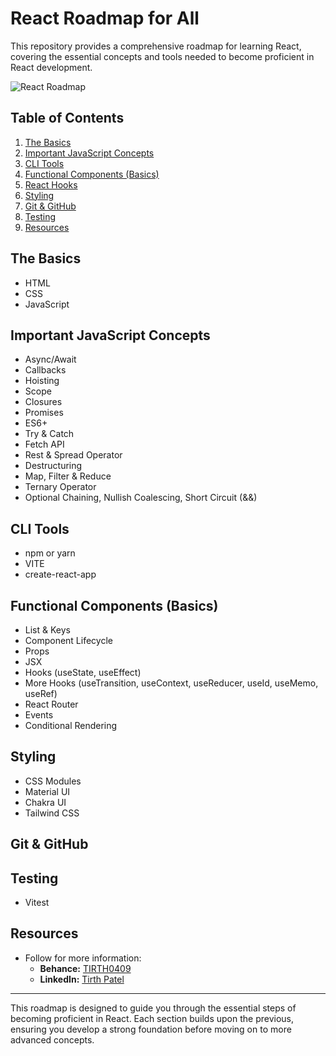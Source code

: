 # React Roadmap for All

This repository provides a comprehensive roadmap for learning React, covering the essential concepts and tools needed to become proficient in React development.

![React Roadmap](./react-image.png)

## Table of Contents

1. [The Basics](#the-basics)
2. [Important JavaScript Concepts](#important-javascript-concepts)
3. [CLI Tools](#cli-tools)
4. [Functional Components (Basics)](#functional-components-basics)
5. [React Hooks](#react-hooks)
6. [Styling](#styling)
7. [Git & GitHub](#git-github)
8. [Testing](#testing)
9. [Resources](#resources)

## The Basics

- HTML
- CSS
- JavaScript

## Important JavaScript Concepts

- Async/Await
- Callbacks
- Hoisting
- Scope
- Closures
- Promises
- ES6+
- Try & Catch
- Fetch API
- Rest & Spread Operator
- Destructuring
- Map, Filter & Reduce
- Ternary Operator
- Optional Chaining, Nullish Coalescing, Short Circuit (&&)

## CLI Tools

- npm or yarn
- VITE
- create-react-app

## Functional Components (Basics)

- List & Keys
- Component Lifecycle
- Props
- JSX
- Hooks (useState, useEffect)
- More Hooks (useTransition, useContext, useReducer, useId, useMemo, useRef)
- React Router
- Events
- Conditional Rendering

## Styling

- CSS Modules
- Material UI
- Chakra UI
- Tailwind CSS

## Git & GitHub

## Testing

- Vitest

## Resources

- Follow for more information:
  - **Behance:** [TIRTH0409](https://www.behance.net/TIRTH0409)
  - **LinkedIn:** [Tirth Patel](https://www.linkedin.com/in/tirth-ux-ui-designer)

---

This roadmap is designed to guide you through the essential steps of becoming proficient in React. Each section builds upon the previous, ensuring you develop a strong foundation before moving on to more advanced concepts.
